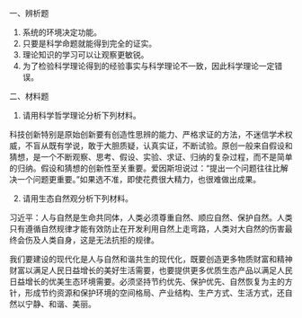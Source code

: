 一、辨析题
1. 系统的环境决定功能。
2. 只要是科学命题就能得到完全的证实。
3. 理论知识的学习可以让观察更敏锐。
4. 为了检验科学理论得到的经验事实与科学理论不一致，因此科学理论一定错误。

二、材料题
1. 请用科学哲学理论分析下列材料。

科技创新特别是原始创新要有创造性思辨的能力、严格求证的方法，不迷信学术权威，不盲从既有学说，敢于大胆质疑，认真实证，不断试验。原创一般来自假设和猜想，是一个不断观察、思考、假设、实验、求证、归纳的复杂过程，而不是简单的归纳。假设和猜想的创新性至关重要。爱因斯坦说过：“提出一个问题往往比解决一个问题更重要。”如果选不准，即使花费很大精力，也很难做出成果。

2. 请用生态自然观分析下列材料。

习近平：人与自然是生命共同体，人类必须尊重自然、顺应自然、保护自然。人类只有遵循自然规律才能有效防止在开发利用自然上走弯路，人类对大自然的伤害最终会伤及人类自身，这是无法抗拒的规律。

我们要建设的现代化是人与自然和谐共生的现代化，既要创造更多物质财富和精神财富以满足人民日益增长的美好生活需要，也要提供更多优质生态产品以满足人民日益增长的优美生态环境需要。必须坚持节约优先、保护优先、自然恢复为主的方针，形成节约资源和保护环境的空间格局、产业结构、生产方式、生活方式，还自然以宁静、和谐、美丽。
